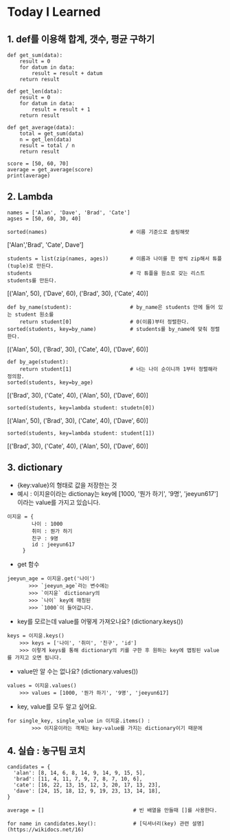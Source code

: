 # Today I Learned

## 1. def를 이용해 합계, 갯수, 평균 구하기

```
def get_sum(data):
    result = 0
    for datum in data:
        result = result + datum
    return result

def get_len(data):
    result = 0
    for datum in data:
        result = result + 1
    return result
    
def get_average(data):
    total = get_sum(data)
    n = get_len(data)
    result = total / n
    return result
    
score = [50, 60, 70]
average = get_average(score)
print(average)
```

## 2. Lambda


```
names = ['Alan', 'Dave', 'Brad', 'Cate']
agses = [50, 60, 30, 40]

sorted(names)                           # 이름 기준으로 솔팅해랏
```
['Alan','Brad', 'Cate', Dave']

```
students = list(zip(names, ages))       # 이름과 나이를 한 쌍씩 zip해서 튜플(tuple)로 만든다.
students                                # 각 튜플을 원소로 갖는 리스트 students를 만든다.
```
[('Alan', 50), ('Dave', 60), ('Brad', 30), ('Cate', 40)]

```
def by_name(student):                   # by_name은 students 안에 들어 있는 student 원소를 
    return student[0]                   # 0(이름)부터 정렬한다.
sorted(students, key=by_name)           # students를 by_name에 맞춰 정렬한다.
```
[('Alan', 50), ('Brad', 30), ('Cate', 40), ('Dave', 60)]

```
def by_age(student):                    
    return student[1]                   # 너는 나이 순이니까 1부터 정렬해라 정의함.
sorted(students, key=by_age)
```
[('Brad', 30), ('Cate', 40), ('Alan', 50), ('Dave', 60)]

```
sorted(students, key=lambda student: studetn[0])
```
[('Alan', 50), ('Brad', 30), ('Cate', 40), ('Dave', 60)]
 
```
sorted(students, key=lambda student: student[1])
```
[('Brad', 30), ('Cate', 40), ('Alan', 50), ('Dave', 60)]

## 3. dictionary

- {key:value}의 형태로 값을 저장한는 것
- 예시 : 이지윤이라는 dictionay는 key에
[1000, '뭔가 하기', '9명', 'jeeyun617']이라는 value를 가지고 있습니다.

```
이지윤 = {
        나이 : 1000
        취미 : 뭔가 하기
        친구 : 9명
        id : jeeyun617
     }
```
- get 함수
```
jeeyun_age = 이지윤.get('나이')
       >>> `jeeyun_age`라는 변수에는
       >>> `이지윤` dictionary의
       >>> `나이` key에 매칭된
       >>> `1000`이 들어갑니다.
```

- key를 모르는데 value를 어떻게 가져오나요?
(dictionary.keys())
```
keys = 이지윤.keys()
    >>> keys = ['나이', '취미', '친구', 'id']
    >>> 이렇게 keys를 통해 dictionary의 키를 구한 후 원하는 key에 맵핑된 value를 가지고 오면 됩니다.
```

- value만 알 수는 없나요? (dictionary.values())
```
values = 이지윤.values()
    >>> values = [1000, '뭔가 하기', '9명', 'jeeyun617]
```

- key, value를 모두 알고 싶어요.
```
for single_key, single_value in 이지윤.items() :
        >>> 이지윤이라는 객체는 key-value를 가지는 dictionary이기 때문에
```

## 4. 실습 : 농구팀 코치

```
candidates = {
  'alan': [8, 14, 6, 8, 14, 9, 14, 9, 15, 5],
  'brad': [11, 4, 11, 7, 9, 7, 8, 7, 10, 6],
  'cate': [16, 22, 13, 15, 12, 3, 20, 17, 13, 23],
  'dave': [24, 15, 18, 12, 9, 19, 23, 13, 14, 18],
}

average = []                             # 빈 배열을 만들때 []를 사용한다.

for name in candidates.key():            # [딕셔너리(key) 관련 설명](https://wikidocs.net/16)


```

